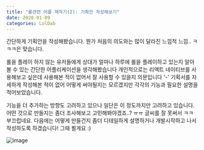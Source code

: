 ```yaml
---
title: "롤관련 어플 제작기(2): 기획안 작성해보기"
date: 2020-01-09
categories: LolDab
---
```


간단하게 기획안을 작성해봤습니다.
뭔가 처음의 의도와는 많이 달라진 느낌적 느낌.. ㅋㅋㅋ은 맞습니다.


롤을 플레이 하지 않는 유저들에게 상대가 얼마나 하루에 롤을 플레이하고 있는지 알아볼 수 있는 간단한 어플리케이션을 생각해봤습니다
개인적으로는 리액트 네이티브를 사용해보고 싶은데 사용해본 적이 없어서 잘 사용할 수 있을지 의문입니다 '-'
기획서를 자세하게 작성해본 적이 없어 어떻게 써야될지는 모르겠지만 각각의 기능과 필요한 설명을 적어보았습니다.


기능을 더 추가하는 방향도 고려하고 있으나 일단은 이 정도까지만 고려하고 있습니다.
어떤 것으로 만들지는 좀더 조사해보고 고민해봐야겠죠..?
ㅠㅠ 글씨를 잘 못써서 ㅋㅋ 부끄럽네요.
다음에는 어떻게 만들건지 좀더 디테일하게 설명하거나 개발시작하고 나서 작성하도록 하겠습니다!
그때 뵐게요 :)

![image](https://user-images.githubusercontent.com/43411599/71988221-d4702000-3272-11ea-81a7-6f7517ccdfef.png)


